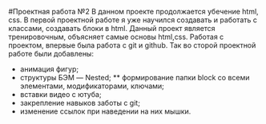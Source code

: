 #Проектная работа №2
В данном проекте продолжается убечение html, css. В первой проектной работе я уже научился создавать и работать с классами, создавать блоки в html. Данный проект является тренировочным, объясняет самые основы html,css. Работая с проектом, впервые была работа с git и github.
Так во сторой проектной работе были добавлены:
* анимация фигур;
* структуры БЭМ — Nested;
** формирование папки block со всеми элементами, модификаторами, ключами;
* вставки видео с ютуба;
* закрепление навыков заботы с git;
* изменение ссылок при наведении на них мышки.
